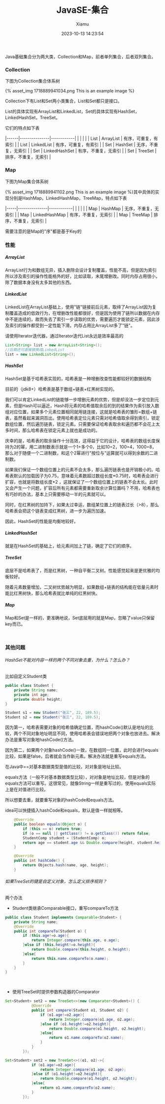 ﻿---
layout: post
title: JavaSE-集合
date: 2023-10-13 14:23:54
author: 'Xiamu'
cover: /2023/10/13/2023-H2/2023-10-13-14-23-54/1718889941102.png
thumbnail: /2023/10/13/2023-H2/2023-10-13-14-23-54/1718889941102.png
tags:
- java
categories:
- JavaSE

---
Java基础集合分为两大类，Collection和Map，前者单列集合，后者双列集合。

### Collection

下图为Collection集合体系树

{% asset_img 1718889941034.png This is an example image %}

Collection下有List和Set两小类集合，List和Set都只是接口。

List的具体实现有ArrayList和LinkedList，Set的具体实现有HashSet，LinkedHashSet，TreeSet。

它们的特点如下表

|------|---------------|------------|
|      |               |            |
| List | ArrayList     | 有序，可重复，有索引 |
| List | LinkedList    | 有序，可重复，有索引 |
| Set  | HashSet       | 无序，不重复，无索引 |
| Set  | LinkedHashSet | 有序，不重复，无索引 |
| Set  | TreeSet       | 排序，不重复，无索引 |

### Map

下图为Map集合体系树

{% asset_img 1718889941102.png This is an example image %}其中具体的实现分别是HashMap，LinkedHashMap，TreeMap，特点如下表

|-----|---------------|------------|
|     |               |            |
| Map | HashMap       | 无序，不重复，无索引 |
| Map | LinkedHashMap | 有序，不重复，无索引 |
| Map | TreeMap       | 排序，不重复，无索引 |

需要注意的是Map的"序"都是基于Key的

### 性能

##### ArrayList

ArrayList行为和数组无异，插入删除会设计复制覆盖，性能不高，但是因为索引所以涉及索引的操作性能格外的好，比如读取，末尾增删改。同时内存占用很小，除了数据本身没有太多其他的东西。

##### LinkedList

LinkedList在ArrayList基础上，使用"链"链接前后元素，取缔了ArrayList因为复制覆盖造成的低效行为，在增删改性能都很好，但是因为使用了链所以数据在内存中不是连续的，故而失去了索引一步读取的优势，需要遍历才能锁定元素，因此涉及索引的操作都受到一定性能下滑。内存占用比ArrayList多了"链"。

请使用Iterator迭代器，通过Iterator迭代List永远是效率最高的

```java
List<String> list = new ArrayList<String>();
//后期还可直接替换成LinkedList
list = new LinkedList<String>();
```

##### HashSet

HashSet是基于哈希表实现的，哈希表是一种增删改查性能都较好的数据结构

目前的（jdk8+）哈希表是基于数组+链表+红黑树实现的。

我们可以肯定LinkedList的链能够一步增删元素的优势，但是却没法一步定位到元素，但是Hash可以逼近，Hash将元素的哈希值取余后的到的结果作为索引放入数组对应位置，如果多个元素位置相同就用链连接，这就是哈希表的雏形=数组+链表，虽然看起来漏洞百出。使用哈希表定位元素只需对哈希值取余得到索引，锁定数组位置，然后遍历链表，锁定元素。只需要保证哈希表取余和遍历都不会花上太多时间，那么哈希表在锁定元素上就也是成功的。

庆幸的是，哈希表的取余操作十分高效，这得益于它的设计，哈希表的数组长度保持为2的幂，用二进制数表示就是一个1+多个0，比如10=2，100=4，1000=8，那么对于随便一个二进制数，和这个2幂进行"按位与"运算就可以得到余数的二进制数。

如果我们保证一个数组位置上的元素不会太多，那么遍历链表也是开销极小的。哈希表默认的加载因子为0.75，意味着元素数超过数组长度\*0.75时，哈希表会进行扩容，也就是将数组长度\*2 ，这就保证了一个数组位置上的链表不会太长。此时又会产生一个问题，扩容后所有元素都需要重新取余计算位置吗？不用，哈希表也有巧妙的办法，基本上只需要移动一半的元素就可以。

同时，在红黑树的加持下，如果太过幸运，数组某位置上的链表过长（\>8），那么哈希表会把这个链表变成红黑树，进一步为遍历加速。

因此，HashSet的性能是均衡地较好。

##### LinkedHashSet

就是在HashSet的基础上，给元素间加上了链，确定了它们的顺序。

##### TreeSet

底层不是哈希表了，而是红黑树，一种自平衡二叉树。性能感觉起来是更优雅的均衡较好。

随着元素数量增加，二叉树优势越为明显，如果数组+链表的结构能在低量元素时能比红黑树快，那么哈希表就比单纯的红黑树快。

##### Map

Map和Set是一样的，更准确地说，Set底层用的就是Map，忽略了value只保留key而已。

<br />

### 其他问题

###### HashSet不能对内容一样的两个不同对象去重，为什么？怎么办？

比如自定义Student类

```java
public class Student {
    private String name;
    private int age;
    private double height;
}
```

```java
Student s1 = new Student("张三", 22, 189.5);
Student s2 = new Student("张三", 22, 189.5);
```

因为第一，哈希表需要对象的哈希值确定位置，而hashCode()默认是地址的比较，两个不同对象地址明显不同，使用哈希表会错误地把两个对象也放进去。解决办法是重写对象地hashCode()方法。

因为第二，如果两个对象hashCode()一致，在数组同一位置，此时会进行equals比较，如果是false，后者就会当作新元素。解决办法就是重写equals方法。

在Java中==对基本数据类型是值的比较，对对象是地址比较。

equals方法（一般不对基本数据类型比较），对对象是地址比较，但是对象的equals方法可以重写。这很常见，就像String一样是重写过的，使用equals实际上是在对值进行比较。

所以想要去重，就要重写对象的hashCode和equals方法。

idea可以快捷插入hashCode和equals，默认是值一样就相等。

```java
    @Override
    public boolean equals(Object o) {
        if (this == o) return true;
        if (o == null || getClass() != o.getClass()) return false;
        StudentComp student = (StudentComp) o;
        return age == student.age && Double.compare(height, student.height) == 0 && Objects.equals(name, student.name);
    }

    @Override
    public int hashCode() {
        return Objects.hash(name, age, height);
    }
```

###### 如果TreeSet的键是自定义对象，怎么定义排序规则？

两个办法

- Student类继承Comparable接口，重写compareTo方法

```java
public class Student implements Comparable<Student> {
    private String name;
    @Override
    public int compareTo(Student o) {
        if (this.age!=o.age){
            return Integer.compare(this.age, o.age);
        }else if (this.height!=o.height){
            return Double.compare(this.height, o.height);
        }else{
            return this.name.compareTo(o.name);
        }
    }
}
```

<br />

- 使用TreeSet时提供参数构造器的Comparator

```java
Set<Student> set2 = new TreeSet<>(new Comparator<Student>() {
            @Override
            public int compare(Student o1, Student o2) {
                if (o1.age!=o2.age){
                    return Integer.compare(o1.age, o2.age);
                }else if (o1.height!=o2.height){
                    return Double.compare(o1.height, o2.height);
                }else{
                    return o1.name.compareTo(o2.name);
                }
            }
        });
```

```java
Set<Student> set2 = new TreeSet<>((o1, o2)->{
            if (o1.age!=o2.age){
                return Integer.compare(o1.age, o2.age);
            }else if (o1.height!=o2.height){
                return Double.compare(o1.height, o2.height);
            }else{
                return o1.name.compareTo(o2.name);
            }
        });
```

<br />



